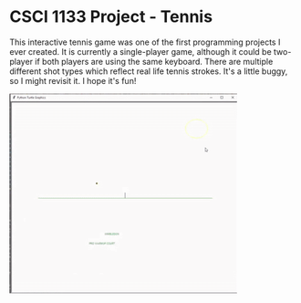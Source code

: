 # CSCI 1133 Project - Tennis

This interactive tennis game was one of the first programming projects I ever created. It is currently a single-player game, although it could be two-player if both players are using the same keyboard. There are multiple different shot types which reflect real life tennis strokes. It's a little buggy, so I might revisit it. I hope it's fun!

![](https://github.com/JacksonKary/Tennis/blob/main/tennis.gif)
